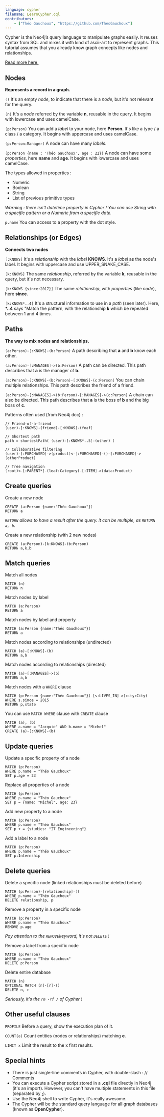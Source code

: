 ```yaml
---
language: cypher
filename: LearnCypher.cql
contributors:
    - ["Théo Gauchoux", "https://github.com/TheoGauchoux"]
---
```


Cypher is the Neo4j’s query language to manipulate graphs easily. It reuses syntax from SQL and mixes it with kind of ascii-art to represent graphs.
This tutorial assumes that you already know graph concepts like nodes and relationships.

[Read more here.](https://neo4j.com/developer/cypher-query-language/)


Nodes
---

**Represents a record in a graph.**

`()`
It's an empty *node*, to indicate that there is a *node*, but it's not relevant for the query.

`(n)`
It's a *node* referred by the variable **n**, reusable in the query. It begins with lowercase and uses camelCase.

`(p:Person)`
You can add a *label* to your node, here **Person**. It's like a type / a class / a category. It begins with uppercase and uses camelCase.

`(p:Person:Manager)`
A node can have many *labels*.

`(p:Person {name : 'Théo Gauchoux', age : 22})`
A node can have some *properties*, here **name** and **age**. It begins with lowercase and uses camelCase.

The types allowed in properties :

 - Numeric
 - Boolean
 - String
 - List of previous primitive types

*Warning : there isn't datetime property in Cypher ! You can use String with a specific pattern or a Numeric from a specific date.*

`p.name`
You can access to a property with the dot style.


Relationships (or Edges)
---

**Connects two nodes**

`[:KNOWS]`
It's a *relationship* with the *label* **KNOWS**. It's a *label* as the node's label. It begins with uppercase and use UPPER\_SNAKE\_CASE.

`[k:KNOWS]`
The same *relationship*, referred by the variable **k**, reusable in the query, but it's not necessary.

`[k:KNOWS {since:2017}]`
The same *relationship*, with *properties* (like *node*), here **since**.

`[k:KNOWS*..4]`
It's a structural information to use in a *path* (seen later). Here, **\*..4** says "Match the pattern, with the relationship **k** which be repeated between 1 and 4 times.


Paths
---

**The way to mix nodes and relationships.**

`(a:Person)-[:KNOWS]-(b:Person)`
A path describing that **a** and **b** know each other.

`(a:Person)-[:MANAGES]->(b:Person)`
A path can be directed. This path describes that **a** is the manager of **b**.

`(a:Person)-[:KNOWS]-(b:Person)-[:KNOWS]-(c:Person)`
You can chain multiple relationships. This path describes the friend of a friend.

`(a:Person)-[:MANAGES]->(b:Person)-[:MANAGES]->(c:Person)`
A chain can also be directed. This path describes that **a** is the boss of **b** and the big boss of **c**.

Patterns often used (from Neo4j doc) :

```
// Friend-of-a-friend 
(user)-[:KNOWS]-(friend)-[:KNOWS]-(foaf)

// Shortest path
path = shortestPath( (user)-[:KNOWS*..5]-(other) )

// Collaborative filtering
(user)-[:PURCHASED]->(product)<-[:PURCHASED]-()-[:PURCHASED]->(otherProduct)

// Tree navigation 
(root)<-[:PARENT*]-(leaf:Category)-[:ITEM]->(data:Product)
```


Create queries
---

Create a new node

```
CREATE (a:Person {name:"Théo Gauchoux"})
RETURN a
```

*`RETURN` allows to have a result after the query. It can be multiple, as `RETURN a, b`.*

Create a new relationship (with 2 new nodes)

```
CREATE (a:Person)-[k:KNOWS]-(b:Person)
RETURN a,k,b
```

Match queries
---

Match all nodes

```
MATCH (n)
RETURN n
```

Match nodes by label

```
MATCH (a:Person)
RETURN a
```

Match nodes by label and property

```
MATCH (a:Person {name:"Théo Gauchoux"})
RETURN a
```

Match nodes according to relationships (undirected)

```
MATCH (a)-[:KNOWS]-(b)
RETURN a,b
```

Match nodes according to relationships (directed)

```
MATCH (a)-[:MANAGES]->(b)
RETURN a,b
```

Match nodes with a `WHERE` clause

```
MATCH (p:Person {name:"Théo Gauchoux"})-[s:LIVES_IN]->(city:City)
WHERE s.since = 2015
RETURN p,state
```

You can use `MATCH WHERE` clause with `CREATE` clause

```
MATCH (a), (b)
WHERE a.name = "Jacquie" AND b.name = "Michel"
CREATE (a)-[:KNOWS]-(b)
```


Update queries
---

Update a specific property of a node

```
MATCH (p:Person)
WHERE p.name = "Théo Gauchoux"
SET p.age = 23
```

Replace all properties of a node

```
MATCH (p:Person)
WHERE p.name = "Théo Gauchoux"
SET p = {name: "Michel", age: 23}
```

Add new property to a node

```
MATCH (p:Person)
WHERE p.name = "Théo Gauchoux"
SET p + = {studies: "IT Engineering"}
```

Add a label to a node

```
MATCH (p:Person)
WHERE p.name = "Théo Gauchoux"
SET p:Internship
```


Delete queries
---

Delete a specific node (linked relationships must be deleted before)

```
MATCH (p:Person)-[relationship]-()
WHERE p.name = "Théo Gauchoux"
DELETE relationship, p
```

Remove a property in a specific node

```
MATCH (p:Person)
WHERE p.name = "Théo Gauchoux"
REMOVE p.age
```

*Pay attention to the `REMOVE`keyword, it's not `DELETE` !*

Remove a label from a specific node

```
MATCH (p:Person)
WHERE p.name = "Théo Gauchoux"
DELETE p:Person
```

Delete entire database

```
MATCH (n)
OPTIONAL MATCH (n)-[r]-()
DELETE n, r
```

*Seriously, it's the `rm -rf /` of Cypher !*


Other useful clauses
---

`PROFILE`
Before a query, show the execution plan of it.

`COUNT(e)`
Count entities (nodes or relationships) matching **e**.

`LIMIT x`
Limit the result to the x first results.


Special hints
---

- There is just single-line comments in Cypher, with double-slash : // Comments
- You can execute a Cypher script stored in a **.cql** file directly in Neo4j (it's an import). However, you can't have multiple statements in this file (separated by **;**).
- Use the Neo4j shell to write Cypher, it's really awesome.
- The Cypher will be the standard query language for all graph databases (known as **OpenCypher**).
